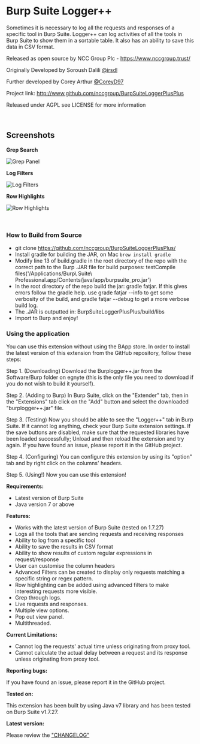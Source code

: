 Burp Suite Logger++
=======================
Sometimes it is necessary to log all the requests and responses of a specific tool in Burp Suite. Logger++ can log activities of all the tools in Burp Suite to show them in a sortable table. It also has an ability to save this data in CSV format.

Released as open source by NCC Group Plc - https://www.nccgroup.trust/

Originally Developed by Soroush Dalili [@irsdl](https://twitter.com/irsdl)

Further developed by Corey Arthur [@CoreyD97](https://twitter.com/CoreyD97)

Project link: http://www.github.com/nccgroup/BurpSuiteLoggerPlusPlus

Released under AGPL see LICENSE for more information

<br />

Screenshots
----------------------

<b>Grep Search</b>

![Grep Panel](https://i.imgur.com/1ORZr4x.png)

<b>Log Filters</b>

![Log Filters](https://i.imgur.com/mgWgcPT.jpg)

<b>Row Highlights</b>

![Row Highlights](https://i.imgur.com/xGYbx38g.jpg)

<br />

### How to Build from Source
* git clone https://github.com/nccgroup/BurpSuiteLoggerPlusPlus/
* Install gradle for building the JAR, on Mac `brew install gradle`
* Modify line 13 of build.gradle in the root directory of the repo with the correct path to the Burp .JAR file for build purposes:
testCompile files('/Applications/Burp\ Suite\ Professional.app/Contents/java/app/burpsuite_pro.jar')
* In the root directory of the repo build the jar: gradle fatjar. If this gives errors follow the gradle help. use grade fatjar --info to get some verbosity of the build, and gradle fatjar --debug to get a more verbose build log.
* The .JAR is outputted in: BurpSuiteLoggerPlusPlus/build/libs
* Import to Burp and enjoy!

### Using the application

You can use this extension without using the BApp store. In order to install the latest version of this extension from the GitHub repository, follow these steps:

Step 1. (Downloading) Download the Burplogger++.jar from the Software/Burp folder on egnyte (this is the only file you need to download if you do not wish to build it yourself).

Step 2. (Adding to Burp) In Burp Suite, click on the "Extender" tab, then in the "Extensions" tab click on the "Add" button and select the downloaded "burplogger++.jar" file.

Step 3. (Testing) Now you should be able to see the "Logger++" tab in Burp Suite. If it cannot log anything, check your Burp Suite extension settings. If the save buttons are disabled, make sure that the requested libraries have been loaded successfully; Unload and then reload the extension and try again. If you have found an issue, please report it in the GitHub project.

Step 4. (Configuring) You can configure this extension by using its "option" tab and by right click on the columns' headers.

Step 5. (Using!) Now you can use this extension!

<b>Requirements:</b>
- Latest version of Burp Suite
- Java version 7 or above

<b>Features:</b>

- Works with the latest version of Burp Suite (tested on 1.7.27)
- Logs all the tools that are sending requests and receiving responses
- Ability to log from a specific tool
- Ability to save the results in CSV format
- Ability to show results of custom regular expressions in request/response
- User can customise the column headers
- Advanced Filters can be created to display only requests matching a specific string or regex pattern.
- Row highlighting can be added using advanced filters to make interesting requests more visible.
- Grep through logs.
- Live requests and responses.
- Multiple view options.
- Pop out view panel.
- Multithreaded.

<b>Current Limitations:</b>

- Cannot log the requests' actual time unless originating from proxy tool.
- Cannot calculate the actual delay between a request and its response unless originating from proxy tool.

<b>Reporting bugs:</b>

If you have found an issue, please report it in the GitHub project.

<b>Tested on:</b>

This extension has been built by using Java v7 library and has been tested on Burp Suite v1.7.27.

<b>Latest version:</b>

Please review the ["CHANGELOG"](CHANGELOG)
